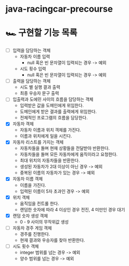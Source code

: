 # java-racingcar-precourse

# 🏎️ 구현할 기능 목록

- [ ] 입력을 담당하는 객체
    - 자동차 이름 입력
        - null 혹은 빈 문자열이 입력되는 경우 -> 예외
    - 시도 횟수 입력
        - null 혹은 빈 문자열이 입력되는 경우 -> 예외
- [ ] 출력을 담당하는 객체
    - 시도 별 실행 결과 출력
    - 최종 우승자 문구 출력
- [ ] 입출력과 도에민 사이의 흐름을 담당하는 객체
    - 입력받은 값을 도메인에게 위임한다.
    - 도메인에게 받은 결과를 출력에게 위임한다.
    - 전체적인 프로그램의 흐름을 담당한다.
- [x] 자동차 객체
    - 자동차 이름과 위치 객체를 가진다.
    - 이름과 위치에게 일을 시킨다.
- [x] 자동차 리스트를 가지는 객체
    - 자동차들을 돌며 현재 상황들을 전달받아 반환한다.
    - 자동차들을 돌며 모든 자동차에게 움직이라고 요청한다.
    - 최대 위치의 자동차들을 반환한다.
    - 생성된 자동차가 2대 이상이 아닌 경우 -> 예외
    - 중복된 이름의 자동차가 있는 경우 -> 예외
- [x] 자동차 이름 객체
    - 이름을 가진다.
    - 입력된 이름이 5자 초과인 경우 -> 예외
- [x] 위치 객체
    - 움직임을 컨트롤 한다.
    - 랜덤한 숫자에 따라 4 이상인 경우 전진, 4 미만인 경우 대기
- [x] 랜덤 숫자 생성 객체
    - 0 - 9 사이의 무작위값 생성
- [ ] 자동차 경주 게임 객체
    - 경주를 진행한다.
    - 현재 결과와 우승자를 찾아 반환한다.
- [ ] 시도 횟수 객체
    - integer 범위를 넘는 경우 -> 예외
    - 양수 범위를 넘는 경우 -> 예외
